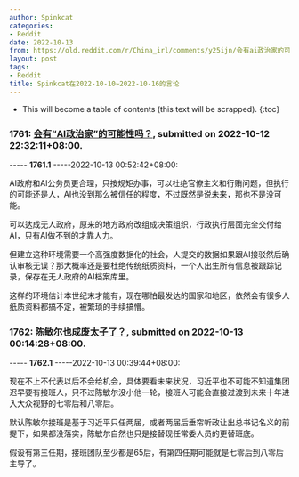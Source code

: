 ```yaml
---
author: Spinkcat
categories:
- Reddit
date: 2022-10-13
from: https://old.reddit.com/r/China_irl/comments/y25ijn/会有ai政治家的可能性吗/
layout: post
tags:
- Reddit
title: Spinkcat在2022-10-10~2022-10-16的言论
---
```


* This will become a table of contents (this text will be scrapped).
{:toc}

### 1761: [会有“AI政治家”的可能性吗？](https://old.reddit.com/r/China_irl/comments/y25ijn/会有ai政治家的可能性吗/), submitted on 2022-10-12 22:32:11+08:00.

----- __1761.1__ -----2022-10-13 00:52:42+08:00:

AI政府和AI公务员更合理，只按规矩办事，可以杜绝官僚主义和行贿问题，但执行的可能还是人，AI也没到那么被信任的程度，不过既然是说未来，那也不是没可能。

可以达成无人政府，原来的地方政府改组成决策组织，行政执行层面完全交付给AI，只有AI做不到的才靠人力。

但建立这种环境需要一个高强度数据化的社会，人提交的数据如果跟AI接驳然后确认审核无误？那大概率还是要杜绝传统纸质资料，一个人出生所有信息被跟踪记录，保存在无人政府的AI档案库里。

这样的环境估计本世纪末才能有，现在哪怕最发达的国家和地区，依然会有很多人纸质资料都搞不定，被繁琐的手续搞懵。

### 1762: [陈敏尔也成废太子了？](https://old.reddit.com/r/China_irl/comments/y283gg/陈敏尔也成废太子了/), submitted on 2022-10-13 00:14:28+08:00.

----- __1762.1__ -----2022-10-13 00:39:44+08:00:

现在不上不代表以后不会给机会，具体要看未来状况，习近平也不可能不知道集团迟早要有接班人，只不过陈敏尔没小他一轮，接班人可能会直接过渡到未来十年进入大众视野的七零后和八零后。

默认陈敏尔接班是基于习近平只任两届，或者两届后垂帘听政让出总书记名义的前提下，如果都没落实，陈敏尔自然也只是接替现任常委人员的更替班底。

假设有第三任期，接班团队至少都是65后，有第四任期可能就是七零后到八零后主导了。

